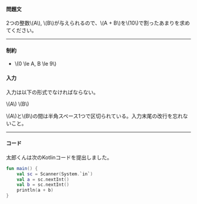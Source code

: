 #### 問題文

2つの整数\\(A\\), \\(B\\)が与えられるので、\\(A + B\\)を\\(10\\)で割ったあまりを求めてください。

---

#### 制約

- \\(0 \le A, B \le 9\\)

#### 入力

入力は以下の形式でなければならない。

<div class="InputFormat">
\(A\) \(B\)
</div>

\\(A\\)と\\(B\\)の間は半角スペース1つで区切られている。入力末尾の改行を忘れないこと。

---

#### コード

太郎くんは次のKotlinコードを提出しました。

```kotlin
fun main() {
    val sc = Scanner(System.`in`)
    val a = sc.nextInt()
    val b = sc.nextInt()
    println(a + b)
}
```
